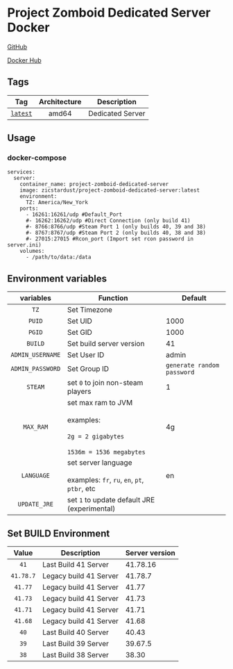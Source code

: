 # Project Zomboid Dedicated Server Docker 

[GitHub](https://github.com/zicstardust/project-zomboid-docker)

[Docker Hub](https://hub.docker.com/r/zicstardust/project-zomboid-dedicated-server)

## Tags

| Tag | Architecture | Description |
| :----: | :----: |--- |
| [`latest`](https://github.com/zicstardust/project-zomboid-docker/blob/main/dockerfile) | amd64 | Dedicated Server |

## Usage
### docker-compose
```
services:
  server:
    container_name: project-zomboid-dedicated-server
    image: zicstardust/project-zomboid-dedicated-server:latest
    environment:
      TZ: America/New_York
    ports:
      - 16261:16261/udp #Default_Port
      #- 16262:16262/udp #Direct Connection (only build 41)
      #- 8766:8766/udp #Steam Port 1 (only builds 40, 39 and 38)
      #- 8767:8767/udp #Steam Port 2 (only builds 40, 38 and 38)
      #- 27015:27015 #Rcon_port (Import set rcon password in server.ini)
    volumes:
      - /path/to/data:/data
```

## Environment variables

| variables | Function | Default |
| :----: | --- | --- |
| `TZ` | Set Timezone | |
| `PUID` | Set UID | 1000 |
| `PGID` | Set GID | 1000 |
| `BUILD` | Set build server version | 41 |
| `ADMIN_USERNAME` | Set User ID | admin |
| `ADMIN_PASSWORD` | Set Group ID | `generate random password` |
| `STEAM` | set `0` to join non-steam players | 1 |
| `MAX_RAM` | set max ram to JVM<br/><br/>examples:<br/><br/>`2g = 2 gigabytes`<br/><br/>`1536m = 1536 megabytes`| 4g |
| `LANGUAGE` | set server language<br/><br/>examples: `fr`, `ru`, `en`, `pt`, `ptbr`, etc | en |
| `UPDATE_JRE` | set `1` to update default JRE (experimental)| |

## Set BUILD Environment

| Value | Description | Server version |
| :----: | --- | --- |
| `41` | Last Build 41 Server | 41.78.16 |
| `41.78.7` | Legacy build 41 Server | 41.78.7 |
| `41.77` | Legacy build 41 Server | 41.77 |
| `41.73` | Legacy build 41 Server | 41.73 |
| `41.71` | Legacy build 41 Server | 41.71 |
| `41.68` | Legacy build 41 Server | 41.68 |
| `40` | Last Build 40 Server | 40.43 |
| `39` | Last Build 39 Server | 39.67.5 |
| `38` | Last Build 38 Server | 38.30 |
